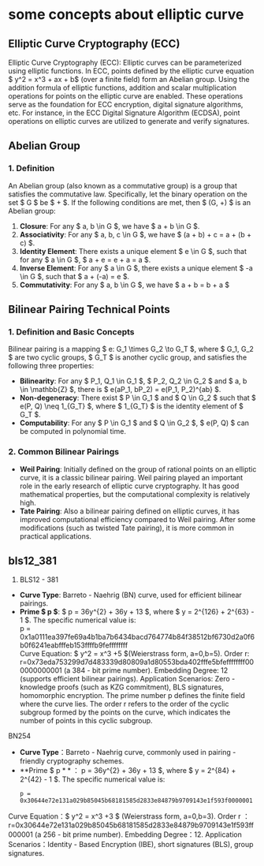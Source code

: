 # some concepts about elliptic curve

## Elliptic Curve Cryptography (ECC)
Elliptic Curve Cryptography (ECC): Elliptic curves can be parameterized using elliptic functions. In ECC, points defined by the elliptic curve equation $ y^2 = x^3 + ax + b$ (over a finite field) form an Abelian group. Using the addition formula of elliptic functions, addition and scalar multiplication operations for points on the elliptic curve are enabled. These operations serve as the foundation for ECC encryption, digital signature algorithms, etc. For instance, in the ECC Digital Signature Algorithm (ECDSA), point operations on elliptic curves are utilized to generate and verify signatures.



## Abelian Group  

###  1. Definition  
An Abelian group (also known as a commutative group) is a group that satisfies the commutative law. Specifically, let the binary operation on the set $ G $ be $ + $. If the following conditions are met, then $ (G, +) $ is an Abelian group:  

1. **Closure**: For any $ a, b \in G $, we have $ a + b \in G $.  
2. **Associativity**: For any $ a, b, c \in G $, we have $ (a + b) + c = a + (b + c) $.  
3. **Identity Element**: There exists a unique element $ e \in G $, such that for any $ a \in G $, $ a + e = e + a = a $.  
4. **Inverse Element**: For any $ a \in G $, there exists a unique element $ -a \in G $, such that $ a + (-a) = e $.  
5. **Commutativity**: For any $ a, b \in G $, we have $ a + b = b + a $


## Bilinear Pairing Technical Points  

### 1. Definition and Basic Concepts  
Bilinear pairing is a mapping $ e: G_1 \times G_2 \to G_T $, where $ G_1, G_2 $ are two cyclic groups, $ G_T $ is another cyclic group, and satisfies the following three properties:  

- **Bilinearity**: For any $ P_1, Q_1 \in G_1 $, $ P_2, Q_2 \in G_2 $ and $ a, b \in \mathbb{Z} $, there is $ e(aP_1, bP_2) = e(P_1, P_2)^{ab} $.  
- **Non-degeneracy**: There exist $ P \in G_1 $ and $ Q \in G_2 $ such that $ e(P, Q) \neq 1_{G_T} $, where $ 1_{G_T} $ is the identity element of $ G_T $.  
- **Computability**: For any $ P \in G_1 $ and $ Q \in G_2 $, $ e(P, Q) $ can be computed in polynomial time.  

### 2. Common Bilinear Pairings  
- **Weil Pairing**: Initially defined on the group of rational points on an elliptic curve, it is a classic bilinear pairing. Weil pairing played an important role in the early research of elliptic curve cryptography. It has good mathematical properties, but the computational complexity is relatively high.  
- **Tate Pairing**: Also a bilinear pairing defined on elliptic curves, it has improved computational efficiency compared to Weil pairing. After some modifications (such as twisted Tate pairing), it is more common in practical applications.  

## bls12_381
1. BLS12 - 381  
- **Curve Type**: Barreto - Naehrig (BN) curve, used for efficient bilinear pairings.  
- **Prime $ p $**: $ p = 36y^{2} + 36y + 13 $, where $ y = 2^{126} + 2^{63} - 1 $. The specific numerical value is:  
  p = 0x1a0111ea397fe69a4b1ba7b6434bacd764774b84f38512bf6730d2a0f6b0f6241eabfffeb153ffffb9feffffffff  
  Curve Equation: $ y^2 = x^3 +5 $(Weierstrass form, a=0,b=5).
    Order 
r: r=0x73eda753299d7d483339d80809a1d80553bda402fffe5bfeffffffff000000000001
 (a 384 - bit prime number).
Embedding Degree: 12 (supports efficient bilinear pairings).
Application Scenarios: Zero - knowledge proofs (such as KZG commitment), BLS signatures, homomorphic encryption.
The prime number p defines the finite field where the curve lies. The order r refers to the order of the cyclic subgroup formed by the points on the curve, which indicates the number of points in this cyclic subgroup.


BN254  
- **Curve Type**：Barreto - Naehrig curve, commonly used in pairing - friendly cryptography schemes.  
- **Prime $ p $**：$ p = 36y^{2} + 36y + 13 $, where $ y = 2^{84} + 2^{42} - 1 $. The specific numerical value is:  
  ```plaintext  
  p = 0x30644e72e131a029b85045b68181585d2833e84879b9709143e1f593f0000001  

Curve Equation：$ y^2 = x^3 +3 $ (Weierstrass form, a=0,b=3).
Order r
：
r=0x30644e72e131a029b85045b68181585d2833e84879b9709143e1f593ff000001
 (a 256 - bit prime number).
Embedding Degree：12.
Application Scenarios：Identity - Based Encryption (IBE), short signatures (BLS), group signatures.
